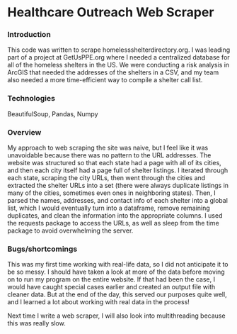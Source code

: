 # Healthcare Outreach Web Scraper

### Introduction

This code was written to scrape homelessshelterdirectory.org. I was leading part 
of a project at GetUsPPE.org where I needed a centralized database for all of the
homeless shelters in the US. We were conducting a risk analysis in 
ArcGIS that needed the addresses of the shelters in a CSV, and my team also needed 
a more time-efficient way to compile a shelter call list.

### Technologies

BeautifulSoup, Pandas, Numpy

### Overview

My approach to web scraping the site was naive, but I feel like it was 
unavoidable because there was no pattern to the URL addresses. The website was 
structured so that each state had a page with all of its cities, and then each 
city itself had a page full of shelter listings. I iterated through each state, 
scraping the city URLs, then went through the cities and extracted the shelter 
URLs into a set (there were always duplicate listings in many of the cities, 
sometimes even ones in neighboring states). Then, I parsed the names, addresses,
and contact info of each shelter into a global list, which I would eventually 
turn into a dataframe, remove remaining duplicates, and clean the information into
the appropriate columns. I used the requests package to access the URLs, as well 
as sleep from the time package to avoid overwhelming the server.

### Bugs/shortcomings

This was my first time working with real-life data, so I did not anticipate it
to be so messy. I should have taken a look at more of the data before moving
on to run my program on the entire website. If that had been the case, I would
have caught special cases earlier and created an output file with cleaner data.
But at the end of the day, this served our purposes quite well, and I learned a lot
about working with real data in the process!

Next time I write a web scraper, I will also look into multithreading because
this was really slow.
